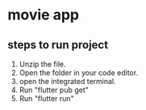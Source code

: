 # movie app

## steps to run project

1. Unzip the file.
2. Open the folder in your code editor.
3. open the integrated terminal.
4. Run "flutter pub get"
5. Run "flutter run"
